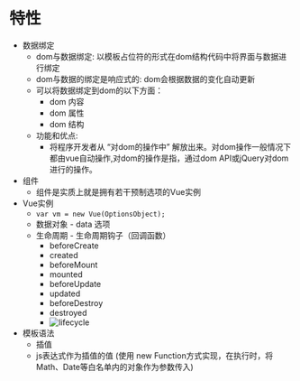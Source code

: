 # 特性
+ 数据绑定
    + dom与数据绑定: 以模板占位符的形式在dom结构代码中将界面与数据进行绑定
    + dom与数据的绑定是响应式的: dom会根据数据的变化自动更新
    + 可以将数据绑定到dom的以下方面：
        - dom 内容
        - dom 属性
        - dom 结构
    + 功能和优点:
        - 将程序开发者从 “对dom的操作中” 解放出来。对dom操作一般情况下都由vue自动操作,对dom的操作是指，通过dom API或jQuery对dom进行的操作。
+ 组件
    + 组件是实质上就是拥有若干预制选项的Vue实例
+ Vue实例
    + ```var vm = new Vue(OptionsObject);```
    + 数据对象 - data 选项
    + 生命周期 - 生命周期钩子（回调函数） 
        - beforeCreate
        - created
        - beforeMount
        - mounted
        - beforeUpdate
        - updated
        - beforeDestroy
        - destroyed
        - ![lifecycle](https://vuejs.org/images/lifecycle.png)
+ 模板语法 
    + 插值
    + js表达式作为插值的值 (使用 new Function方式实现，在执行时，将Math、Date等白名单内的对象作为参数传入)

         
    


